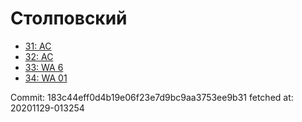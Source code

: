 # Столповский
- [31: AC](31.md)
- [32: AC](32.md)
- [33: WA 6](33.md)
- [34: WA 01](34.md)

Commit: 183c44eff0d4b19e06f23e7d9bc9aa3753ee9b31
 fetched at: 20201129-013254
